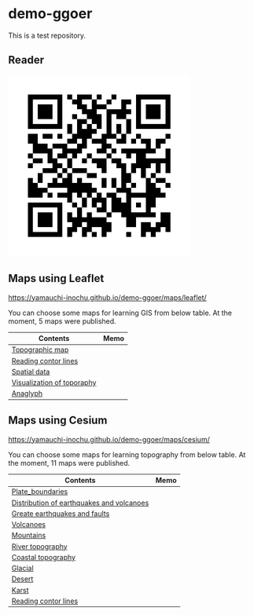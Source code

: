 # demo-ggoer
This is a test repository.


## Reader
![](reader.png) 

## Maps using Leaflet
https://yamauchi-inochu.github.io/demo-ggoer/maps/leaflet/

You can choose some maps for learning GIS from below table.
At the moment, 5 maps were published.

|Contents|Memo|
|---|---|
|[Topographic map](https://yamauchi-inochu.github.io/demo-ggoer/maps/leaflet/2-m1.html)||
|[Reading contor lines](https://yamauchi-inochu.github.io/demo-ggoer/maps/leaflet/2-m2.html)||
|[Spatial data](https://yamauchi-inochu.github.io/demo-ggoer/maps/leaflet/3-m1.html)||
|[Visualization of toporaphy](https://yamauchi-inochu.github.io/demo-ggoer/maps/leaflet/4-m1.html)||
|[Anaglyph](https://yamauchi-inochu.github.io/demo-ggoer/maps/leaflet/4-m2.html)||

## Maps using Cesium
https://yamauchi-inochu.github.io/demo-ggoer/maps/cesium/

You can choose some maps for learning topography from below table.
At the moment, 11 maps were published.

|Contents|Memo|
|---|---|
|[Plate_boundaries](https://yamauchi-inochu.github.io/demo-ggoer/maps/cesium/plate.html)||
|[Distribution of earthquakes and volcanoes](https://yamauchi-inochu.github.io/demo-ggoer/maps/cesium/eq_v.html)||
|[Greate earthquakes and faults](https://yamauchi-inochu.github.io/demo-ggoer/maps/cesium/earthquakes.html)||
|[Volcanoes](https://yamauchi-inochu.github.io/demo-ggoer/maps/cesium/volcanoes.html)||
|[Mountains](https://yamauchi-inochu.github.io/demo-ggoer/maps/cesium/mountains.html)||
|[River topography](https://yamauchi-inochu.github.io/demo-ggoer/maps/cesium/rivers.html)||
|[Coastal topography](https://yamauchi-inochu.github.io/demo-ggoer/maps/cesium/coastal.html)||
|[Glacial](https://yamauchi-inochu.github.io/demo-ggoer/maps/cesium/glacial.html)||
|[Desert](https://yamauchi-inochu.github.io/demo-ggoer/maps/cesium/desert.html)||
|[Karst](https://yamauchi-inochu.github.io/demo-ggoer/maps/cesium/karst.html)||
|[Reading contor lines](https://yamauchi-inochu.github.io/demo-ggoer/maps/cesium/cntr.html)||
